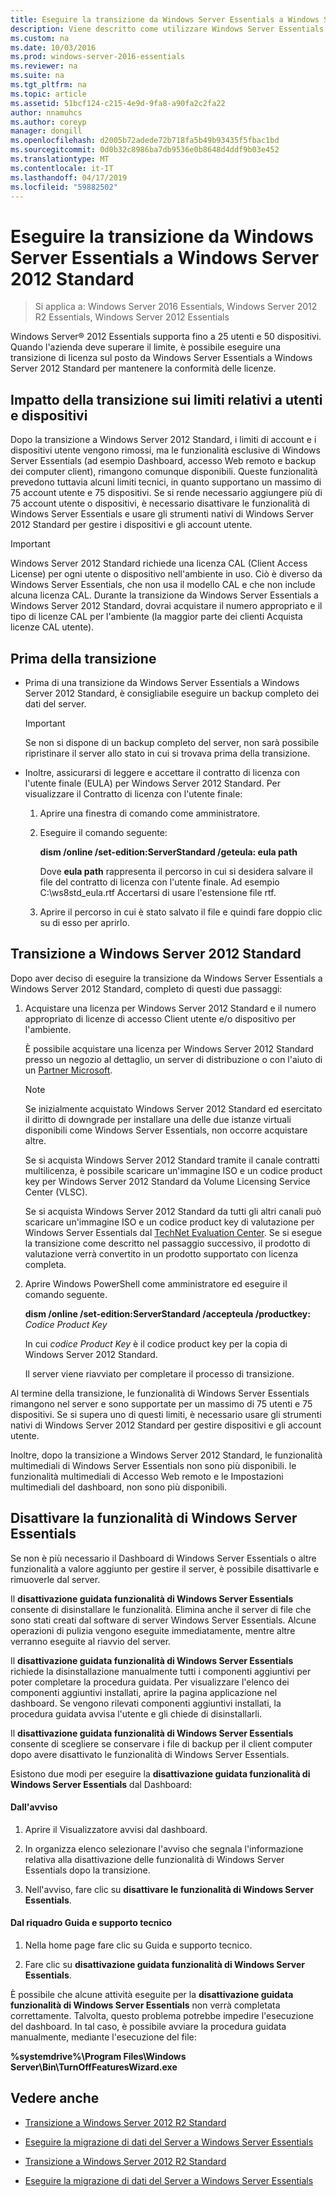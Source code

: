 ```yaml
---
title: Eseguire la transizione da Windows Server Essentials a Windows Server 2012 Standard
description: Viene descritto come utilizzare Windows Server Essentials
ms.custom: na
ms.date: 10/03/2016
ms.prod: windows-server-2016-essentials
ms.reviewer: na
ms.suite: na
ms.tgt_pltfrm: na
ms.topic: article
ms.assetid: 51bcf124-c215-4e9d-9fa8-a90fa2c2fa22
author: nnamuhcs
ms.author: coreyp
manager: dongill
ms.openlocfilehash: d2005b72adede72b718fa5b49b93435f5fbac1bd
ms.sourcegitcommit: 0d0b32c8986ba7db9536e0b8648d4ddf9b03e452
ms.translationtype: MT
ms.contentlocale: it-IT
ms.lasthandoff: 04/17/2019
ms.locfileid: "59882502"
---
```

# <a name="transition-from-windows-server-essentials-to-windows-server-2012-standard"></a>Eseguire la transizione da Windows Server Essentials a Windows Server 2012 Standard

>Si applica a: Windows Server 2016 Essentials, Windows Server 2012 R2 Essentials, Windows Server 2012 Essentials

 Windows Server® 2012 Essentials supporta fino a 25 utenti e 50 dispositivi. Quando l'azienda deve superare il limite, è possibile eseguire una transizione di licenza sul posto da Windows Server Essentials a Windows Server 2012 Standard per mantenere la conformità delle licenze.  
  
## <a name="how-the-transition-affects-user-and-device-limits"></a>Impatto della transizione sui limiti relativi a utenti e dispositivi  
 Dopo la transizione a Windows Server 2012 Standard, i limiti di account e i dispositivi utente vengono rimossi, ma le funzionalità esclusive di Windows Server Essentials (ad esempio Dashboard, accesso Web remoto e backup dei computer client), rimangono comunque disponibili. Queste funzionalità prevedono tuttavia alcuni limiti tecnici, in quanto supportano un massimo di 75 account utente e 75 dispositivi. Se si rende necessario aggiungere più di 75 account utente o dispositivi, è necessario disattivare le funzionalità di Windows Server Essentials e usare gli strumenti nativi di Windows Server 2012 Standard per gestire i dispositivi e gli account utente.  
  
> [!IMPORTANT]
>   Windows Server 2012 Standard richiede una licenza CAL (Client Access License) per ogni utente o dispositivo nell'ambiente in uso. Ciò è diverso da Windows Server Essentials, che non usa il modello CAL e che non include alcuna licenza CAL.  Durante la transizione da Windows Server Essentials a Windows Server 2012 Standard, dovrai acquistare il numero appropriato e il tipo di licenze CAL per l'ambiente (la maggior parte dei clienti Acquista licenze CAL utente).  
  
## <a name="before-the-transition"></a>Prima della transizione  
  
-   Prima di una transizione da Windows Server Essentials a Windows Server 2012 Standard, è consigliabile eseguire un backup completo dei dati del server.  
  
    > [!IMPORTANT]
    >  Se non si dispone di un backup completo del server, non sarà possibile ripristinare il server allo stato in cui si trovava prima della transizione.  
  
-   Inoltre, assicurarsi di leggere e accettare il contratto di licenza con l'utente finale (EULA) per Windows Server 2012 Standard. Per visualizzare il Contratto di licenza con l'utente finale:  
  
    1.  Aprire una finestra di comando come amministratore.  
  
    2.  Eseguire il comando seguente:  
  
         **dism /online /set-edition:ServerStandard /geteula: eula path**  
  
         Dove **eula path** rappresenta il percorso in cui si desidera salvare il file del contratto di licenza con l'utente finale. Ad esempio C:\ws8std_eula.rtf  Accertarsi di usare l'estensione file rtf.  
  
    3.  Aprire il percorso in cui è stato salvato il file e quindi fare doppio clic su di esso per aprirlo.  
  
## <a name="transition-to--windows-server-2012-standard"></a>Transizione a Windows Server 2012 Standard  
 Dopo aver deciso di eseguire la transizione da Windows Server Essentials a Windows Server 2012 Standard, completo di questi due passaggi:  
  
1.  Acquistare una licenza per Windows Server 2012 Standard e il numero appropriato di licenze di accesso Client utente e/o dispositivo per l'ambiente.  
  
     È possibile acquistare una licenza per Windows Server 2012 Standard presso un negozio al dettaglio, un server di distribuzione o con l'aiuto di un [Partner Microsoft](https://pinpoint.microsoft.com/SelectCulture.aspx).  
  
    > [!NOTE]
    >  Se inizialmente acquistato Windows Server 2012 Standard ed esercitato il diritto di downgrade per installare una delle due istanze virtuali disponibili come Windows Server Essentials, non occorre acquistare altre.  
    >   
    >  Se si acquista Windows Server 2012 Standard tramite il canale contratti multilicenza, è possibile scaricare un'immagine ISO e un codice product key per Windows Server 2012 Standard da Volume Licensing Service Center (VLSC).  
    >   
    >  Se si acquista Windows Server 2012 Standard da tutti gli altri canali può scaricare un'immagine ISO e un codice product key di valutazione per Windows Server Essentials dal [TechNet Evaluation Center](https://technet.microsoft.com/evalcenter/jj659306.aspx). Se si esegue la transizione come descritto nel passaggio successivo, il prodotto di valutazione verrà convertito in un prodotto supportato con licenza completa.  
  
2.  Aprire Windows PowerShell come amministratore ed eseguire il comando seguente.  
  
     **dism /online /set-edition:ServerStandard /accepteula /productkey:** *Codice Product Key*  
  
     In cui *codice Product Key* è il codice product key per la copia di Windows Server 2012 Standard.  
  
     Il server viene riavviato per completare il processo di transizione.  
  
 Al termine della transizione, le funzionalità di Windows Server Essentials rimangono nel server e sono supportate per un massimo di 75 utenti e 75 dispositivi. Se si supera uno di questi limiti, è necessario usare gli strumenti nativi di Windows Server 2012 Standard per gestire dispositivi e gli account utente.  
  
 Inoltre, dopo la transizione a Windows Server 2012 Standard, le funzionalità multimediali di Windows Server Essentials non sono più disponibili. le funzionalità multimediali di Accesso Web remoto e le Impostazioni multimediali del dashboard, non sono più disponibili.  
  
## <a name="turn-off--windows-server-essentials-features"></a>Disattivare la funzionalità di Windows Server Essentials  
 Se non è più necessario il Dashboard di Windows Server Essentials o altre funzionalità a valore aggiunto per gestire il server, è possibile disattivarle e rimuoverle dal server.  
  
 Il **disattivazione guidata funzionalità di Windows Server Essentials** consente di disinstallare le funzionalità. Elimina anche il server di file che sono stati creati dal software di server Windows Server Essentials.  Alcune operazioni di pulizia vengono eseguite immediatamente, mentre altre verranno eseguite al riavvio del server.  
  
 Il **disattivazione guidata funzionalità di Windows Server Essentials** richiede la disinstallazione manualmente tutti i componenti aggiuntivi per poter completare la procedura guidata. Per visualizzare l'elenco dei componenti aggiuntivi installati, aprire la pagina applicazione nel dashboard. Se vengono rilevati componenti aggiuntivi installati, la procedura guidata avvisa l'utente e gli chiede di disinstallarli.  
  
 Il **disattivazione guidata funzionalità di Windows Server Essentials** consente di scegliere se conservare i file di backup per il client computer dopo avere disattivato le funzionalità di Windows Server Essentials.  
  
 Esistono due modi per eseguire la **disattivazione guidata funzionalità di Windows Server Essentials** dal Dashboard:  
  
#### <a name="from-the-alert"></a>Dall'avviso  
  
1.  Aprire il Visualizzatore avvisi dal dashboard.  
  
2.  In organizza elenco selezionare l'avviso che segnala l'informazione relativa alla disattivazione delle funzionalità di Windows Server Essentials dopo la transizione.  
  
3.  Nell'avviso, fare clic su **disattivare le funzionalità di Windows Server Essentials**.  
  
#### <a name="from-the-get-help-and-support-pane"></a>Dal riquadro Guida e supporto tecnico  
  
1.  Nella home page fare clic su Guida e supporto tecnico.  
  
2.  Fare clic su **disattivazione guidata funzionalità di Windows Server Essentials**.  
  
 È possibile che alcune attività eseguite per la **disattivazione guidata funzionalità di Windows Server Essentials** non verrà completata correttamente. Talvolta, questo problema potrebbe impedire l'esecuzione del dashboard. In tal caso, è possibile avviare la procedura guidata manualmente, mediante l'esecuzione del file:  
  
 **%systemdrive%\Program Files\Windows Server\Bin\TurnOffFeaturesWizard.exe**  
  
## <a name="see-also"></a>Vedere anche  
  

-   [Transizione a Windows Server 2012 R2 Standard](Transition-from-Windows-Server-2012-R2-Essentials-to-Windows-Server-2012-R2-Standard.md)  
  
-   [Eseguire la migrazione di dati del Server a Windows Server Essentials](Migrate-Server-Data-to-Windows-Server-Essentials.md)

-   [Transizione a Windows Server 2012 R2 Standard](../migrate/Transition-from-Windows-Server-2012-R2-Essentials-to-Windows-Server-2012-R2-Standard.md)  
  
-   [Eseguire la migrazione di dati del Server a Windows Server Essentials](../migrate/Migrate-Server-Data-to-Windows-Server-Essentials.md)

